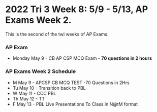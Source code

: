 # 2022 Tri 3 Week 8: 5/9 - 5/13, AP Exams Week 2.
This is the second of the twi weeks of AP Exams.
### AP Exam
*  Monday May 9 - CB AP CSP MCQ Exam - **70 questions in 2 hours** 

###  AP Exams Week 2 Schedule 
* M May 9 - APCSP CB MCQ TEST -70 Questions in 2Hrs
* Tu May 10 - Transition back to PBL
* W May 11 -  CCC PBL
* Th May 12 - TT
* F May 13 - PBL Live Presentations To Class in N@tM format


